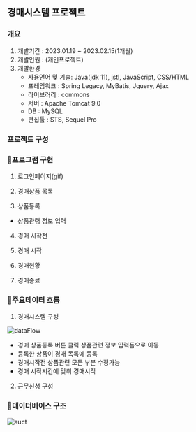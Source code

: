 ## 경매시스템 프로젝트

 ### 개요
  1.  개발기간 : 2023.01.19 ~ 2023.02.15(1개월)
  2.  개발인원 : (개인프로젝트)
  3.  개발환경
      * 사용언어 및 기술: Java(jdk 11), jstl, JavaScript, CSS/HTML
      * 프레임워크 : Spring Legacy, MyBatis, Jquery, Ajax
      * 라이브러리 : commons
      * 서버 : Apache Tomcat 9.0
      * DB : MySQL
      * 편집툴 : STS, Sequel Pro

### 프로젝트 구성
  

 ### 🎯프로그램 구현
  1.  로그인페이지(gif)
 
  2.  경매상품 목록
  
  3. 상품등록 
  
  * 상품관렴 정보 입력
    
  4. 경매 시작전
  
  5. 경매 시작

  6. 경매현황
  

  7. 경매종료 
  
  

 ### 🔖주요데이터 흐름
  1.  경매시스템 구성
  
  ![dataFlow](https://user-images.githubusercontent.com/125232122/221724891-b0ca80ef-13fa-42ff-8521-13f921645fef.png)
  
  * 경매 상품등록 버튼 클릭 상품관련 정보 입력폼으로 이동 
  * 등록한 상품이 경매 목록에 등록 
  * 경매시작전 상품관련 모든 부분 수정가능
  * 경매 시작시간에 맞춰 경매시작
  
  2.  근무신청 구성
  
  
 ### 💾데이터베이스 구조

![auct](https://user-images.githubusercontent.com/125232122/221733287-c0162ed2-9b95-4f64-bfd4-2f52459b51c8.svg)
